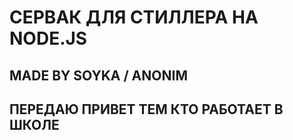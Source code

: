 # СЕРВАК ДЛЯ СТИЛЛЕРА НА NODE.JS 
## MADE BY SOYKA / ANONIM
## ПЕРЕДАЮ ПРИВЕТ ТЕМ КТО РАБОТАЕТ В ШКОЛЕ 
